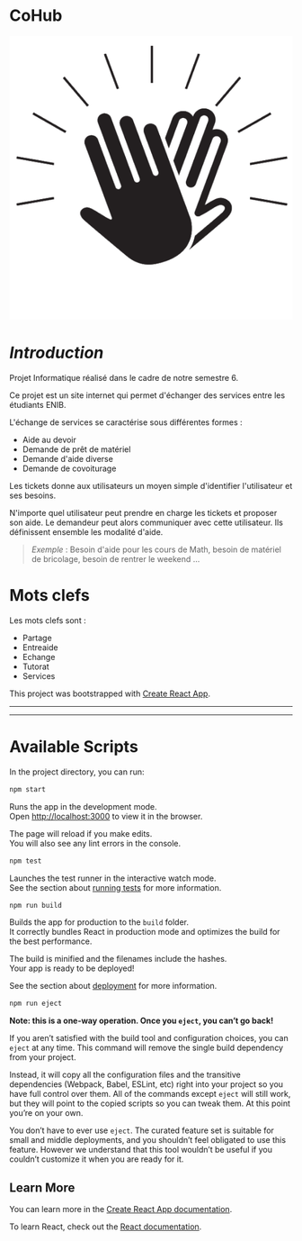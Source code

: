 # CoHub

![CoHub](docs/CoHub.png)

# *Introduction*

Projet Informatique réalisé dans le cadre de notre semestre 6.

Ce projet est un site internet qui permet d'échanger des services entre les étudiants ENIB.

L'échange de services se caractérise sous différentes formes :
* Aide au devoir
* Demande de prêt de matériel
* Demande d'aide diverse
* Demande de covoiturage 

Les tickets donne aux utilisateurs un moyen simple d'identifier l'utilisateur et ses besoins.

N'importe quel utilisateur peut prendre en charge les tickets et proposer son aide. Le demandeur peut alors communiquer avec cette utilisateur.
Ils définissent ensemble les modalité d'aide.

>*Exemple* : Besoin d'aide pour les cours de Math, besoin de matériel de bricolage, besoin de rentrer le weekend ... 

# Mots clefs

Les mots clefs sont :
* Partage
* Entreaide
* Echange
* Tutorat
* Services 

This project was bootstrapped with [Create React App](https://github.com/facebook/create-react-app).

----------------
----------------

# Available Scripts

In the project directory, you can run:
```bash
npm start
```
Runs the app in the development mode.<br>
Open [http://localhost:3000](http://localhost:3000) to view it in the browser.

The page will reload if you make edits.<br>
You will also see any lint errors in the console.

```bash
npm test
```

Launches the test runner in the interactive watch mode.<br>
See the section about [running tests](https://facebook.github.io/create-react-app/docs/running-tests) for more information.

```bash
npm run build
```

Builds the app for production to the `build` folder.<br>
It correctly bundles React in production mode and optimizes the build for the best performance.

The build is minified and the filenames include the hashes.<br>
Your app is ready to be deployed!

See the section about [deployment](https://facebook.github.io/create-react-app/docs/deployment) for more information.

```bash
npm run eject
```

**Note: this is a one-way operation. Once you `eject`, you can’t go back!**

If you aren’t satisfied with the build tool and configuration choices, you can `eject` at any time. This command will remove the single build dependency from your project.

Instead, it will copy all the configuration files and the transitive dependencies (Webpack, Babel, ESLint, etc) right into your project so you have full control over them. All of the commands except `eject` will still work, but they will point to the copied scripts so you can tweak them. At this point you’re on your own.

You don’t have to ever use `eject`. The curated feature set is suitable for small and middle deployments, and you shouldn’t feel obligated to use this feature. However we understand that this tool wouldn’t be useful if you couldn’t customize it when you are ready for it.

## Learn More

You can learn more in the [Create React App documentation](https://facebook.github.io/create-react-app/docs/getting-started).

To learn React, check out the [React documentation](https://reactjs.org/).


